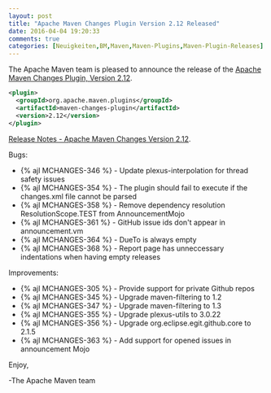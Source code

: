 ```yaml
---
layout: post
title: "Apache Maven Changes Plugin Version 2.12 Released"
date: 2016-04-04 19:20:33
comments: true
categories: [Neuigkeiten,BM,Maven,Maven-Plugins,Maven-Plugin-Releases]
---
```

The Apache Maven team is pleased to announce the release of the 
[Apache Maven Changes Plugin, Version 2.12](https://maven.apache.org/plugins/maven-changes-plugin).


``` xml
<plugin>
  <groupId>org.apache.maven.plugins</groupId>
  <artifactId>maven-changes-plugin</artifactId>
  <version>2.12</version>
</plugin>
```

<!-- more -->

[Release Notes - Apache Maven Changes Version 2.12](https://issues.apache.org/jira/secure/ReleaseNote.jspa?projectId=12317222&version=12330385).

Bugs:

 * {% ajl MCHANGES-346 %} -  Update plexus-interpolation for thread safety issues
 * {% ajl MCHANGES-354 %} -  The plugin should fail to execute if the changes.xml file cannot be parsed
 * {% ajl MCHANGES-358 %} -  Remove dependency resolution ResolutionScope.TEST  from AnnouncementMojo
 * {% ajl MCHANGES-361 %} -  GitHub issue ids don't appear in announcement.vm
 * {% ajl MCHANGES-364 %} -  DueTo is always empty
 * {% ajl MCHANGES-368 %} -  Report page has unneccessary indentations when having empty releases

Improvements:

 * {% ajl MCHANGES-305 %} -  Provide support for private Github repos
 * {% ajl MCHANGES-345 %} -  Upgrade maven-filtering to 1.2
 * {% ajl MCHANGES-347 %} -  Upgrade maven-filtering to 1.3
 * {% ajl MCHANGES-355 %} -  Upgrade plexus-utils to 3.0.22
 * {% ajl MCHANGES-356 %} -  Upgrade org.eclipse.egit.github.core to 2.1.5
 * {% ajl MCHANGES-363 %} -  Add support for opened issues in announcement Mojo


Enjoy,

-The Apache Maven team
